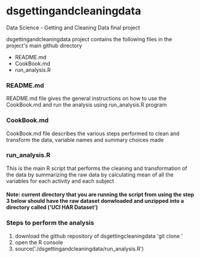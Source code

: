 # dsgettingandcleaningdata
Data Science - Getting and Cleaning Data final project

dsgettingandcleaningdata project contains the following files in the project's main github directory
* README.md
* CookBook.md
* run_analysis.R

### README.md
README.md file gives the general instructions on how to use the CookBook.md and run the analysis using run_analysis.R program

### CookBook.md
CookBook.md file describes the various steps performed to clean and transform the data, variable names and summary choices made

### run_analysis.R
This is the main R script that performs the cleaning and transformation of the data by summarizing the raw data by calculating mean of all the variables for each activity and each subject

#### Note: current directory that you are running the script from using the step 3 below should have the raw dataset donwloaded and unzipped into a directory called ('UCI HAR Dataset') 

### Steps to perform the analysis
1. download the github repository of dsgettingcleaningdata 'git clone <repo-url>'
2. open the R console
3. source('./dsgettingandcleaningdata/run_analysis.R')

